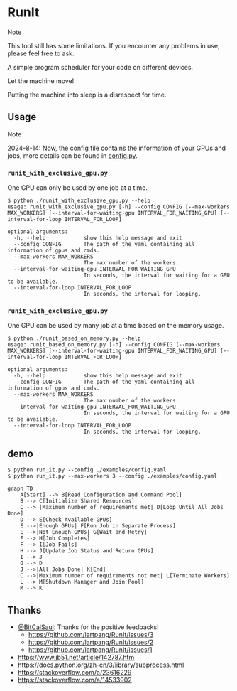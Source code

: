# RunIt

> [!NOTE]
> This tool still has some limitations.
> If you encounter any problems in use, please feel free to ask.

A simple program scheduler for your code on different devices.

Let the machine move!

Putting the machine into sleep is a disrespect for time.

## Usage

> [!note]
>
> 2024-8-14: Now, the config file contains the information of your GPUs and jobs, more details can be found in [config.py](./examples/config.py).

### `runit_with_exclusive_gpu.py`

One GPU can only be used by one job at a time.

```shell
$ python ./runit_with_exclusive_gpu.py --help
usage: runit_with_exclusive_gpu.py [-h] --config CONFIG [--max-workers MAX_WORKERS] [--interval-for-waiting-gpu INTERVAL_FOR_WAITING_GPU] [--interval-for-loop INTERVAL_FOR_LOOP]

optional arguments:
  -h, --help            show this help message and exit
  --config CONFIG       The path of the yaml containing all information of gpus and cmds.
  --max-workers MAX_WORKERS
                        The max number of the workers.
  --interval-for-waiting-gpu INTERVAL_FOR_WAITING_GPU
                        In seconds, the interval for waiting for a GPU to be available.
  --interval-for-loop INTERVAL_FOR_LOOP
                        In seconds, the interval for looping.
```

### `runit_with_exclusive_gpu.py`

One GPU can be used by many job at a time based on the memory usage.

```
$ python ./runit_based_on_memory.py --help
usage: runit_based_on_memory.py [-h] --config CONFIG [--max-workers MAX_WORKERS] [--interval-for-waiting-gpu INTERVAL_FOR_WAITING_GPU] [--interval-for-loop INTERVAL_FOR_LOOP]

optional arguments:
  -h, --help            show this help message and exit
  --config CONFIG       The path of the yaml containing all information of gpus and cmds.
  --max-workers MAX_WORKERS
                        The max number of the workers.
  --interval-for-waiting-gpu INTERVAL_FOR_WAITING_GPU
                        In seconds, the interval for waiting for a GPU to be available.
  --interval-for-loop INTERVAL_FOR_LOOP
                        In seconds, the interval for looping.
```

## demo

```shell
$ python run_it.py --config ./examples/config.yaml
$ python run_it.py --max-workers 3 --config ./examples/config.yaml
```

```mermaid
graph TD
    A[Start] --> B[Read Configuration and Command Pool]
    B --> C[Initialize Shared Resources]
    C --> |Maximum number of requirements met| D[Loop Until All Jobs Done]
    D --> E[Check Available GPUs]
    E -->|Enough GPUs| F[Run Job in Separate Process]
    E -->|Not Enough GPUs| G[Wait and Retry]
    F --> H[Job Completes]
    F --> I[Job Fails]
    H --> J[Update Job Status and Return GPUs]
    I --> J
    G --> D
    J -->|All Jobs Done| K[End]
    C -->|Maximum number of requirements not met| L[Terminate Workers]
    L --> M[Shutdown Manager and Join Pool]
    M --> K
```

## Thanks

- [@BitCalSaul](https://github.com/BitCalSaul): Thanks for the positive feedbacks!
  - <https://github.com/lartpang/RunIt/issues/3>
  - <https://github.com/lartpang/RunIt/issues/2>
  - <https://github.com/lartpang/RunIt/issues/1>
- https://www.jb51.net/article/142787.htm
- https://docs.python.org/zh-cn/3/library/subprocess.html
- https://stackoverflow.com/a/23616229
- https://stackoverflow.com/a/14533902
